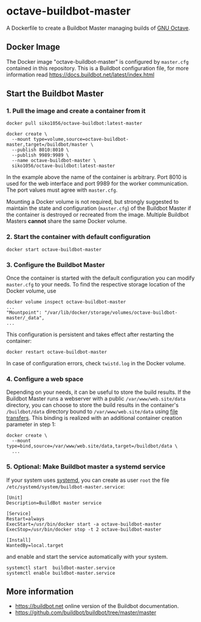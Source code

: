 # octave-buildbot-master

A Dockerfile to create a Buildbot Master managing builds of
[GNU Octave](https://www.octave.org).

## Docker Image

The Docker image "octave-buildbot-master" is configured by `master.cfg`
contained in this repository.  This is a Buildbot configuration file, for more
information read https://docs.buildbot.net/latest/index.html

## Start the Buildbot Master

### 1. Pull the image and create a container from it

    docker pull siko1056/octave-buildbot:latest-master

    docker create \
      --mount type=volume,source=octave-buildbot-master,target=/buildbot/master \
      --publish 8010:8010 \
      --publish 9989:9989 \
      --name octave-buildbot-master \
      siko1056/octave-buildbot:latest-master

In the example above the name of the container is arbitrary.  Port 8010 is used
for the web interface and port 9989 for the worker communication.  The port
values must agree with `master.cfg`.

Mounting a Docker volume is not required, but strongly suggested to maintain
the state and configuration (`master.cfg`) of the Buildbot Master if the
container is destroyed or recreated from the image.  Multiple Buildbot Masters
**cannot** share the same Docker volume.

### 2. Start the container with default configuration

    docker start octave-buildbot-master

### 3. Configure the Buildbot Master

Once the container is started with the default configuration you can modify
`master.cfg` to your needs.  To find the respective storage location of the
Docker volume, use

    docker volume inspect octave-buildbot-master
    ...
    "Mountpoint": "/var/lib/docker/storage/volumes/octave-buildbot-master/_data",
    ...

This configuration is persistent and takes effect after restarting the
container:

    docker restart octave-buildbot-master

In case of configuration errors, check `twistd.log` in the Docker volume.

### 4. Configure a web space

Depending on your needs, it can be useful to store the build results.
If the Buildbot Master runs a webserver with a public `/var/www/web.site/data`
directory, you can choose to store the build results in the container's
`/buildbot/data` directory bound to `/var/www/web.site/data` using
[file transfers](https://docs.buildbot.net/latest/manual/configuration/steps/file_transfer.html).
This binding is realized with an additional container creation parameter in
step 1:

    docker create \
      --mount type=bind,source=/var/www/web.site/data,target=/buildbot/data \
      ...

### 5. Optional: Make Buildbot master a systemd service

If your system uses [systemd](https://systemd.io/), you can create as user
`root` the file `/etc/systemd/system/buildbot-master.service`:

```
[Unit]
Description=BuildBot master service

[Service]
Restart=always
ExecStart=/usr/bin/docker start -a octave-buildbot-master
ExecStop=/usr/bin/docker stop -t 2 octave-buildbot-master

[Install]
WantedBy=local.target
```
and enable and start the service automatically with your system.

    systemctl start  buildbot-master.service
    systemctl enable buildbot-master.service

## More information

- https://buildbot.net online version of the Buildbot documentation.
- https://github.com/buildbot/buildbot/tree/master/master
